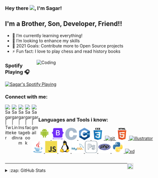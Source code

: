 ### Hey there <img src="https://raw.githubusercontent.com/MartinHeinz/MartinHeinz/master/wave.gif" width="30px">, I'm Sagar!


## I'm a Brother, Son, Developer, Friend!!

- 🌱 I’m currently learning everything!
- 👯 I’m looking to enhance my skills
- 🥅 2021 Goals: Contribute more to Open Source projects
- ⚡ Fun fact: I love to play chess and read history books


<img align="right" alt="Coding" width="400" src="https://geekshumor.com/wp-content/uploads/2013/11/Programmer-cat.jpg">

### Spotify Playing 🎧

[<img src="https://now-playing-codestackr.vercel.app/api/spotify-playing" alt="Sagar's Spotify Playing" width="350" />](https://open.spotify.com/track/2BmwXAUDtEzKw4RGtHJu5B?si=RrhdzwCiTd6uFiQVAJ2dVg)

### Connect with me:

[<img align="left" alt="Sagar | Twitter" width="22px" src="https://cdn.jsdelivr.net/npm/simple-icons@v3/icons/twitter.svg" />][twitter]
[<img align="left" alt="Sagar | LinkedIn" width="22px" src="https://cdn.jsdelivr.net/npm/simple-icons@v3/icons/linkedin.svg" />][linkedin]
[<img align="left" alt="Sagar | Instagram" width="22px" src="https://cdn.jsdelivr.net/npm/simple-icons@v3/icons/instagram.svg" />][instagram]
[<img align="left" alt="Sagar | facebook" width="22px" src="https://cdn.jsdelivr.net/npm/simple-icons@v3/icons/facebook.svg" />][facebook]
[<img align="left" alt="Sagar | gmail" width="22px" src="https://cdn.jsdelivr.net/npm/simple-icons@v3/icons/gmail.svg" />][gmail]

<br />

### Languages and Tools i know:


 <a href="https://developer.android.com" target="_blank"> <img src="https://raw.githubusercontent.com/devicons/devicon/master/icons/android/android-original-wordmark.svg" alt="android" width="40" height="40"/> </a> <a href="https://getbootstrap.com" target="_blank"> <img src="https://raw.githubusercontent.com/devicons/devicon/master/icons/bootstrap/bootstrap-plain-wordmark.svg" alt="bootstrap" width="40" height="40"/> </a> <a href="https://www.cprogramming.com/" target="_blank"> <img src="https://raw.githubusercontent.com/devicons/devicon/master/icons/c/c-original.svg" alt="c" width="40" height="40"/> </a> <a href="https://www.w3schools.com/cpp/" target="_blank"> <img src="https://raw.githubusercontent.com/devicons/devicon/master/icons/cplusplus/cplusplus-original.svg" alt="cplusplus" width="40" height="40"/> </a> <a href="https://www.w3schools.com/css/" target="_blank"> <img src="https://raw.githubusercontent.com/devicons/devicon/master/icons/css3/css3-original-wordmark.svg" alt="css3" width="40" height="40"/> </a> <a href="https://git-scm.com/" target="_blank"> <img src="https://www.vectorlogo.zone/logos/git-scm/git-scm-icon.svg" alt="git" width="40" height="40"/> </a> <a href="https://www.w3.org/html/" target="_blank"> <img src="https://raw.githubusercontent.com/devicons/devicon/master/icons/html5/html5-original-wordmark.svg" alt="html5" width="40" height="40"/> </a> <a href="https://www.adobe.com/in/products/illustrator.html" target="_blank"> <img src="https://www.vectorlogo.zone/logos/adobe_illustrator/adobe_illustrator-icon.svg" alt="illustrator" width="40" height="40"/> </a> <a href="https://www.java.com" target="_blank"> <img src="https://raw.githubusercontent.com/devicons/devicon/master/icons/java/java-original.svg" alt="java" width="40" height="40"/> </a> <a href="https://developer.mozilla.org/en-US/docs/Web/JavaScript" target="_blank"> <img src="https://raw.githubusercontent.com/devicons/devicon/master/icons/javascript/javascript-original.svg" alt="javascript" width="40" height="40"/> </a> <a href="https://www.linux.org/" target="_blank"> <img src="https://raw.githubusercontent.com/devicons/devicon/master/icons/linux/linux-original.svg" alt="linux" width="40" height="40"/> </a> <a href="https://www.mysql.com/" target="_blank"> <img src="https://raw.githubusercontent.com/devicons/devicon/master/icons/mysql/mysql-original-wordmark.svg" alt="mysql" width="40" height="40"/> </a> <a href="https://www.photoshop.com/en" target="_blank"> <img src="https://raw.githubusercontent.com/devicons/devicon/master/icons/photoshop/photoshop-line.svg" alt="photoshop" width="40" height="40"/> </a> <a href="https://www.php.net" target="_blank"> <img src="https://raw.githubusercontent.com/devicons/devicon/master/icons/php/php-original.svg" alt="php" width="40" height="40"/> </a> <a href="https://www.python.org" target="_blank"> <img src="https://raw.githubusercontent.com/devicons/devicon/master/icons/python/python-original.svg" alt="python" width="40" height="40"/> </a> <a href="https://www.adobe.com/products/xd.html" target="_blank"> <img src="https://cdn.worldvectorlogo.com/logos/adobe-xd.svg" alt="xd" width="40" height="40"/> </a>
<br />
<br />


    
<a href="https://github.com/codingsagar1">
  <img align="right" height="20%" width="20%" src="https://media.giphy.com/media/du3J3cXyzhj75IOgvA/giphy.gif">
</a>    




---


<details>
  <a href="https://github.com/codingsagar1">
  <img align="center" src="https://github-readme-stats.vercel.app/api/top-langs/?username=codingsagar1&layout=compact&theme=radical&langs_count=8&hide=html,css">
</a>

  <summary>:zap: GitHub Stats</summary>

  <img align="left" alt="Sagar's GitHub Stats" src="https://github-readme-stats.codestackr.vercel.app/api?username=codingsagar1&show_icons=true&hide_border=true" />


</details>


[twitter]: https://twitter.com/absurdistcodes
[instagram]: https://www.instagram.com/sagar_athghara/
[linkedin]: https://www.linkedin.com/in/sagar-kumar-a1108b198/
[facebook]:https://www.facebook.com/profile.php?id=100018854149575
[gmail]:sagar19003@gmail.com
